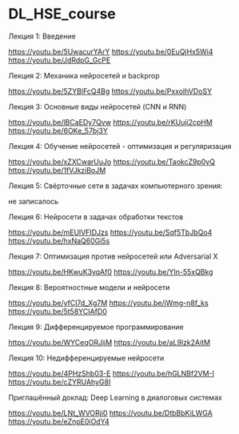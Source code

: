 # DL_HSE_course

Лекция 1: Введение

https://youtu.be/5UwacurYArY
https://youtu.be/0EuQjHx5Wi4
https://youtu.be/JdRdpG_GcPE

Лекция 2: Механика нейросетей и backprop

https://youtu.be/5ZYBlFcQ4Bg
https://youtu.be/PxxolhVDoSY

Лекция 3: Основные виды нейросетей (CNN и RNN)

https://youtu.be/lBCaEDy7Qvw
https://youtu.be/rKUuji2cpHM
https://youtu.be/6OKe_57bj3Y

Лекция 4: Обучение нейросетей - оптимизация и регуляризация

https://youtu.be/xZXCwarUuJo
https://youtu.be/TaokcZ9p0yQ
https://youtu.be/1fVJkziBoJM

Лекция 5: Свёрточные сети в задачах компьютерного зрения:

не записалось

Лекция 6: Нейросети в задачах обработки текстов

https://youtu.be/mEUlVFIDJzs
https://youtu.be/Sqf5TbJbQo4
https://youtu.be/hxNaQ60Gi5s

Лекция 7: Оптимизация против нейросетей или Adversarial X

https://youtu.be/HKwuK3yqAf0
https://youtu.be/YIn-55xQBkg

Лекция 8: Вероятностные модели и нейросети

https://youtu.be/yfCl7d_Xg7M
https://youtu.be/jWmg-n8f_ks
https://youtu.be/5t58YCIAfD0

Лекция 9: Дифференцируемое программирование

https://youtu.be/WYCeqORJijM
https://youtu.be/aL9lzk2AitM

Лекция 10: Недифференцируемые нейросети

https://youtu.be/4PHzShb03-E
https://youtu.be/hGLNBf2VM-I
https://youtu.be/cZYRUAhyG8I

Приглашённый доклад: Deep Learning в диалоговых системах

https://youtu.be/LNt_WVORji0
https://youtu.be/DtbBbKiLWGA
https://youtu.be/eZnpE0iOdY4
